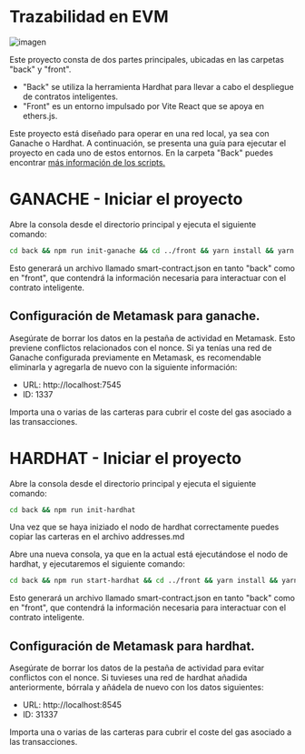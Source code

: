 # Trazabilidad en EVM

![imagen](https://i.ibb.co/gMrxRPL/Preview.png)

Este proyecto consta de dos partes principales, ubicadas en las carpetas "back" y "front".

- "Back" se utiliza la herramienta Hardhat para llevar a cabo el despliegue de contratos inteligentes.
- "Front" es un entorno impulsado por Vite React que se apoya en ethers.js.

Este proyecto está diseñado para operar en una red local, ya sea con Ganache o Hardhat. A continuación, se presenta una guía para ejecutar el proyecto en cada uno de estos entornos. En la carpeta "Back" puedes encontrar [más información de los scripts.](https://github.com/Carlosn04/dApp-trazabilidad/blob/master/back/About.md#informaci%C3%B3n-adicional-de-los-scripts)

# GANACHE - Iniciar el proyecto

Abre la consola desde el directorio principal y ejecuta el siguiente comando:

```bash
cd back && npm run init-ganache && cd ../front && yarn install && yarn run dev
```

Esto generará un archivo llamado smart-contract.json en tanto "back" como en "front", que contendrá la información necesaria para interactuar con el contrato inteligente.

## Configuración de Metamask para ganache. 

Asegúrate de borrar los datos en la pestaña de actividad en Metamask. Esto previene conflictos relacionados con el nonce. Si ya tenías una red de Ganache configurada previamente en Metamask, es recomendable eliminarla y agregarla de nuevo con la siguiente información:
- URL: http://localhost:7545
- ID: 1337

Importa una o varias de las carteras para cubrir el coste del gas asociado a las transacciones.

# HARDHAT - Iniciar el proyecto

Abre la consola desde el directorio principal y ejecuta el siguiente comando:

```bash
cd back && npm run init-hardhat
```

Una vez que se haya iniziado el nodo de hardhat correctamente puedes copiar las carteras en el archivo addresses.md

Abre una nueva consola, ya que en la actual está ejecutándose el nodo de hardhat, y ejecutaremos el siguiente comando:

```bash
cd back && npm run start-hardhat && cd ../front && yarn install && yarn run dev
```

Esto generará un archivo llamado smart-contract.json en tanto "back" como en "front", que contendrá la información necesaria para interactuar con el contrato inteligente.

## Configuración de Metamask para hardhat. 

Asegúrate de borrar los datos de la pestaña de actividad para evitar conflictos con el nonce. Si tuvieses una red de hardhat añadida anteriormente, bórrala y añádela de nuevo con los datos siguientes:
- URL: http://localhost:8545
- ID: 31337

Importa una o varias de las carteras para cubrir el coste del gas asociado a las transacciones.